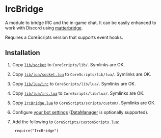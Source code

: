 # IrcBridge

A module to bridge IRC and the in-game chat. It can be easily enhanced to work with Discord using [matterbridge](https://github.com/42wim/matterbridge).

Requires a CoreScripts version that supports event hooks.

## Installation

1. Copy [`lib/socket`](lib/socket) to `CoreScripts/lib/`.  Symlinks are OK.

1. Copy [`lib/lua/socket.lua`](lib/lua/socket.lua) to `CoreScripts/lib/lua/`.  Symlinks are OK.

1. Copy [`lib/lua/irc`](lib/lua/irc) to `CoreScripts/lib/lua/`.  Symlinks are OK.

1. Copy [`lib/lua/irc.lua`](lib/lua/irc.lua) to `CoreScripts/lib/lua/`.  Symlinks are OK.

1. Copy [`IrcBridge.lua`](IrcBridge.lua) to `CoreScripts/scripts/custom/`.  Symlinks are OK.

1. Configure [your bot settings](IrcBridge/IrcBridge.lua#L11-L15) ([DataManager](https://github.com/tes3mp-scripts/DataManager) is optionally supported).

1. Add the following to `CoreScripts/customScripts.lua`:

        require("IrcBridge")

